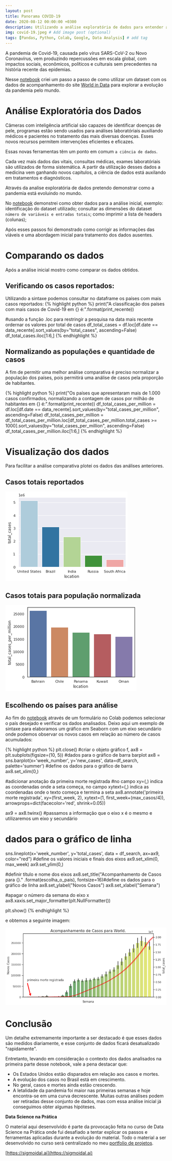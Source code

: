 ```yaml
---
layout: post
title: Panorama COVID-19
date: 2020-08-12 00:00:00 +0300
description: Utilizando a análise exploratória de dados para entender a evolução da COVID-19 # Add post description (optional)
img: covid-19.jpeg # Add image post (optional)
tags: [Pandas, Python, Colab, Google, Data Analysis] # add tag
---
```


A pandemia de Covid-19, causada pelo vírus SARS-CoV-2 ou Novo Coronavírus, vem produzindo repercussões em escala global, com impactos sociais, econômicos, políticos e culturais sem precedentes na história recente das epidemias.


Nesse [notebook](https://colab.research.google.com/github/mabittar/Portfolio/blob/master/Panorama_do_COVID_19_no_Mundo.ipynb) criei um passo a passo de como utilizar um dataset com os dados de acompanhamento do site [World in Data](https://ourworldindata.org/) para explorar a evolução da pandemia pelo mundo.

# Análise Exploratória dos Dados

  Câmeras com inteligência artificial são capazes de identificar doenças de pele, programas estão sendo usados para análises laboratóriais auxiliando médicos e pacientes no tratamento das mais diversas doenças. Esses novos recursos permitem intervenções eficientes e eficazes.

  Essas novas ferramentas têm um ponto em comum `a ciência de dados`.

  Cada vez mais dados das vitais, consultas médicas, exames laboratóriais são utilizados de forma sistemática. A partir da utilização desses dados a medicina vem ganhando novos capítulos, a ciência de dados está auxilando em tratamentos e diagnósticos. 

  Através da analise exploratória de dados pretendo demonstrar como a pandemia está evoluindo no mundo.

  No [notebook](https://colab.research.google.com/github/mabittar/Portfolio/blob/master/Panorama_do_COVID_19_no_Mundo.ipynb) demonstrei como obter dados para a análise inicial, exemplo: identificação do dataset utilizado;  consultar as dimensões do dataset `número de variáveis e entradas totais`; como imprimir a lista de headers (colunas); 

  Após esses passos foi demonstrado como corrigir as informações das viáveis e uma abordagem inicial para tratamento dos dados ausentes.

# Comparando os dados
  Após a análise inicial mostro como comparar os dados obtidos.

## Verificando os casos reportados:
  Utilizando a sintaxe podemos consultar no dataframe os países com mais casos reportados:
  {% highlight python %}
  print("A classificação dos países com mais casos de Covid-19 em {} é:".format(print_recente))

  #usando a função .loc para restringir a pesquisa na data mais recente  ordernar os valores por total de casos
  df_total_cases = df.loc[df.date == data_recente].sort_values(by="total_cases", ascending=False)
  df_total_cases.iloc[1:6,]
  {% endhighlight %}

## Normalizando as populações e quantidade de casos
  A fim de permitir uma melhor análise comparativa é preciso normalizar a população dos países, pois permitirá uma análise de casos pela proporção de habitantes.

  {% highlight python %}
  print("Os países que apresentaram mais de 1.000 casos confirmados, normalizando a contagem de casos por milhão de habitantes em {} é:".format(print_recente))
  df_total_cases_per_million = df.loc[df.date == data_recente].sort_values(by="total_cases_per_million", ascending=False)
  df_total_cases_per_million = df_total_cases_per_million.loc[df_total_cases_per_million.total_cases >= 1000].sort_values(by="total_cases_per_million", ascending=False)
  df_total_cases_per_million.iloc[1:6,]
  {% endhighlight %}

# Visualização dos dados

  Para facilitar a análise comparativa plotei os dados das análises anteriores.
  
## Casos totais reportados
  ![](/assets/img/covid-total-cases.png)

## Casos totais para população normalizada
  ![](/assets/img/covid-total_cases_per_million.png)

## Escolhendo os países para análise

Ao fim do [notebook](https://colab.research.google.com/github/mabittar/Portfolio/blob/master/Panorama_do_COVID_19_no_Mundo.ipynb) através de um formulário no Colab podemos selecionar o país desejado e verificar os dados analisados. Deixo aqui um exemplo de sintaxe para elaboramos um gráfico em Seaborn com um eixo secundário onde podemos observar os novos casos em relação ao número de casos acumulados:

{% highlight python %}
plt.close()
#criar o objeto gráfico
f, ax8 = plt.subplots(figsize=(10, 5))
#dados para o gráfico de barra barplot
ax8 = sns.barplot(x='week_number', y='new_cases', data=df_search, palette='summer') #define os dados para o gráfico de barra
ax8.set_xlim(0,)

#adicionar anotação da primeira morte registrada
#no campo xy=(,) indica as coordenadas onde a seta começa, no campo xytext=(,) indica as coordenadas onde o texto começa e termina a seta
ax8.annotate('primeira morte registrada', xy=(first_week, 2), xytext=(1, first_week+(max_casos/4)),
            arrowprops=dict(facecolor='red', shrink=0.05)) 


ax9 = ax8.twinx() #passamos a informação que o eixo x é o mesmo e utilizaremos um eixo y secundário
# dados para o gráfico de linha
sns.lineplot(x='week_number', y='total_cases', data = df_search, ax=ax9, color="red")
#define os valores iniciais e finais dos eixos
ax9.set_xlim(0, max_week)
ax9.set_ylim(0,)

#definir título e nome dos eixos
ax8.set_title("Acompanhamento de Casos para {}." .format(escolha_o_pais), fontsize=16)#define os dados para o gráfico de linha
ax8.set_ylabel("Novos Casos")
ax8.set_xlabel("Semana")

#apagar o número da semana do eixo x
ax8.xaxis.set_major_formatter(plt.NullFormatter())

plt.show()
{% endhighlight %}

e obtemos a seguinte imagem:

![](/assets/img/covid-acompanhamento.png)

# Conclusão
Um detalhe extremamente importante a ser destacado é que esses dados são medidos diariamente, e esse conjunto de dados ficará desatualizado "rapidamente".

Entretanto, levando em consideração o contexto dos dados analisados na primeira parte desse notebook, vale a pena destacar que:

 - Os Estados Unidos estão disparados em relação aos casos e mortes.
 - A evolução dos casos no Brasil está em crescimento.
 - No geral, casos e mortes ainda estão crescendo.
 - A letalidade da pandemia foi maior nas primeiras semanas e hoje encontra-se em uma curva decrescente.
Muitas outras análises podem ser retiradas desse conjunto de dados, mas com essa análise inicial já conseguimos obter algumas hipóteses.

**Data Science na Prática**

O material aqui desenvolvido é parte da provocação feita no curso de Data Science na Prática onde fui desafiado a tentar explicar os passos e ferramentas aplicadas durante a evolução do material.
Todo o material a ser desenvolvido no curso será centralizado no meu [portfolio de projetos](https://github.com/mabittar/Portfolio). 

[https://sigmoidal.ai](https://sigmoidal.ai)
